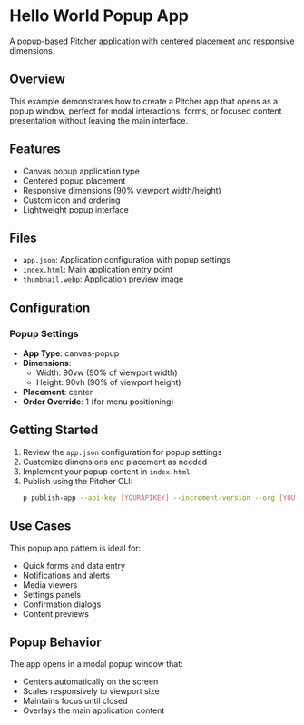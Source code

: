 # Hello World Popup App

A popup-based Pitcher application with centered placement and responsive dimensions.

## Overview

This example demonstrates how to create a Pitcher app that opens as a popup window, perfect for modal interactions, forms, or focused content presentation without leaving the main interface.

## Features

- Canvas popup application type
- Centered popup placement
- Responsive dimensions (90% viewport width/height)
- Custom icon and ordering
- Lightweight popup interface

## Files

- `app.json`: Application configuration with popup settings
- `index.html`: Main application entry point
- `thumbnail.webp`: Application preview image

## Configuration

### Popup Settings
- **App Type**: canvas-popup
- **Dimensions**:
  - Width: 90vw (90% of viewport width)
  - Height: 90vh (90% of viewport height)
- **Placement**: center
- **Order Override**: 1 (for menu positioning)

## Getting Started

1. Review the `app.json` configuration for popup settings
2. Customize dimensions and placement as needed
3. Implement your popup content in `index.html`
4. Publish using the Pitcher CLI:
   ```bash
   p publish-app --api-key [YOURAPIKEY] --increment-version --org [YOURORG]
   ```

## Use Cases

This popup app pattern is ideal for:
- Quick forms and data entry
- Notifications and alerts
- Media viewers
- Settings panels
- Confirmation dialogs
- Content previews

## Popup Behavior

The app opens in a modal popup window that:
- Centers automatically on the screen
- Scales responsively to viewport size
- Maintains focus until closed
- Overlays the main application content